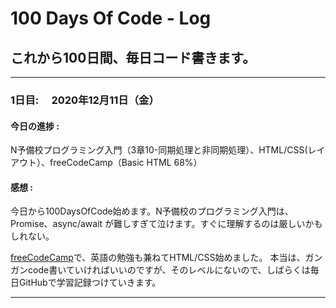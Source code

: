 # 100 Days Of Code - Log

## これから100日間、毎日コード書きます。
***

### 1日目:　 2020年12月11日（金）

#### 今日の進捗 : 
N予備校プログラミング入門（3章10-同期処理と非同期処理）、HTML/CSS(レイアウト）、freeCodeCamp（Basic HTML 68%）
<br>

#### 感想 :　 
今日から100DaysOfCode始めます。N予備校のプログラミング入門は、Promise、async/await が難しすぎて泣けます。すぐに理解するのは厳しいかもしれない。

[freeCodeCamp](https://www.freecodecamp.org/learn)で、英語の勉強も兼ねてHTML/CSS始めました。
本当は、ガンガンcode書いていければいいのですが、そのレベルにないので、しばらくは毎日GitHubで学習記録つけていきます。
***

